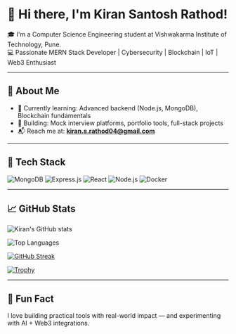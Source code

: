 # 👋 Hi there, I'm Kiran Santosh Rathod!

🎓 I'm a Computer Science Engineering student at Vishwakarma Institute of Technology, Pune.  
💻 Passionate MERN Stack Developer | Cybersecurity | Blockchain | IoT | Web3 Enthusiast

---

## 🚀 About Me

- 🌱 Currently learning: Advanced backend (Node.js, MongoDB), Blockchain fundamentals
- 💼 Building: Mock interview platforms, portfolio tools, full-stack projects
- 📬 Reach me at: **kiran.s.rathod04@gmail.com**

---

## 🧰 Tech Stack

![MongoDB](https://img.shields.io/badge/-MongoDB-4EA94B?style=for-the-badge&logo=mongodb&logoColor=white)
![Express.js](https://img.shields.io/badge/-Express-black?style=for-the-badge&logo=express&logoColor=white)
![React](https://img.shields.io/badge/-React-61DAFB?style=for-the-badge&logo=react&logoColor=black)
![Node.js](https://img.shields.io/badge/-Node.js-339933?style=for-the-badge&logo=node.js&logoColor=white)
![Docker](https://img.shields.io/badge/-Docker-2496ED?style=for-the-badge&logo=docker&logoColor=white)

---

## 📈 GitHub Stats

![Kiran's GitHub stats](https://github-readme-stats.vercel.app/api?username=kiran04-code&show_icons=true&theme=radical)

![Top Languages](https://github-readme-stats.vercel.app/api/top-langs/?username=kiran04-code&layout=compact&theme=radical)

[![GitHub Streak](https://streak-stats.demolab.com?user=kiran04-code&theme=radical)](https://git.io/streak-stats)

[![Trophy](https://github-profile-trophy.vercel.app/?username=kiran04-code&theme=onedark&no-frame=true&row=1)](https://github.com/ryo-ma/github-profile-trophy)

---

## 🧠 Fun Fact

I love building practical tools with real-world impact — and experimenting with AI + Web3 integrations.

